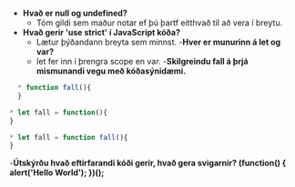 - <b>Hvað er null og undefined?</b> 
  * Tóm gildi sem maður notar ef þú þartf eitthvað til að vera í breytu.
- <b>Hvað gerir 'use strict' í JavaScript kóða?</b> 
  * Lætur þýðandann breyta sem minnst.
-<b>Hver er munurinn á let og var?</b>
  * let fer inn í þrengra scope en var.
-<b>Skilgreindu fall á þrjá mismunandi vegu með kóðasýnidæmi.</b>
```javascript
  * function fall(){
  }
  ```
  ```javascript
  * let fall = function(){
  }
  ```
  ```javascript
  * let fall = function fall(){
  }
  ```
-<b>Útskýrðu hvað eftirfarandi kóði gerir, hvað gera svigarnir?
 (function() { alert('Hello World'); })(); </b>
